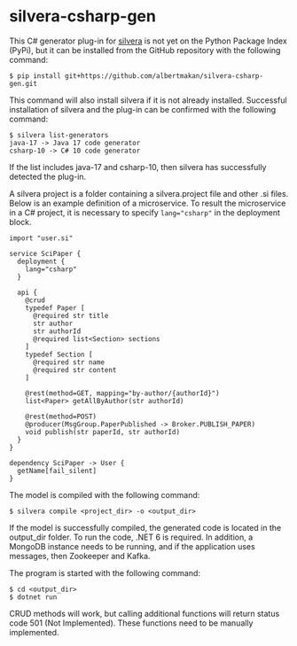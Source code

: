 # silvera-csharp-gen

This C# generator plug-in for [silvera](https://github.com/alensuljkanovic/silvera) is not yet on the Python Package Index (PyPi), but it can be installed from the GitHub repository with the following command:

```
$ pip install git+https://github.com/albertmakan/silvera-csharp-gen.git
```

This command will also install silvera if it is not already installed. Successful installation of silvera and the plug-in can be confirmed with the following command:

```
$ silvera list-generators
java-17 -> Java 17 code generator
csharp-10 -> C# 10 code generator
```

If the list includes java-17 and csharp-10, then silvera has successfully detected the plug-in.

A silvera project is a folder containing a silvera.project file and other .si files. Below is an example definition of a microservice. To result the microservice in a C# project, it is necessary to specify `lang="csharp"` in the deployment block.

```
import "user.si"

service SciPaper {
  deployment {
    lang="csharp"
  }

  api {
    @crud
    typedef Paper [
      @required str title
      str author
      str authorId
      @required list<Section> sections
    ]
    typedef Section [
      @required str name
      @required str content
    ]

    @rest(method=GET, mapping="by-author/{authorId}")
    list<Paper> getAllByAuthor(str authorId)

    @rest(method=POST)
    @producer(MsgGroup.PaperPublished -> Broker.PUBLISH_PAPER)
    void publish(str paperId, str authorId)
  }
}

dependency SciPaper -> User {
  getName[fail_silent]
}
```

The model is compiled with the following command:

```
$ silvera compile <project_dir> -o <output_dir>
```

If the model is successfully compiled, the generated code is located in the output_dir folder. To run the code, .NET 6 is required. In addition, a MongoDB instance needs to be running, and if the application uses messages, then Zookeeper and Kafka.

The program is started with the following command:

```
$ cd <output_dir>
$ dotnet run
```

CRUD methods will work, but calling additional functions will return status code 501 (Not Implemented). These functions need to be manually implemented.
